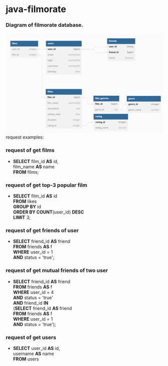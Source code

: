 # java-filmorate
### Diagram of filmorate database.
![Screenshot of the diagram of database.](/src/main/resources/images/diagram.png/)
request examples:

### request of get films  
- **SELECT** film_id **AS** id,  
film_name **AS** name  
**FROM** films;

### request of get top-3 popular film  
- **SELECT** film_id **AS** id  
**FROM** likes  
**GROUP BY** id  
**ORDER BY COUNT**(user_id) **DESC**  
**LIMIT** 3;  

### request of get friends of user  
- **SELECT** friend_id **AS** friend  
**FROM** friends **AS** f  
**WHERE** user_id = 1  
**AND** status = 'true';

### request of get mutual friends of two user  
- **SELECT** friend_id **AS** friend  
**FROM** friends **AS** f  
**WHERE** user_id = 4  
**AND** status = 'true'  
**AND** friend_id **IN**  
(**SELECT** friend_id **AS** friend  
**FROM** friends **AS** f  
**WHERE** user_id = 1  
**AND** status = 'true');

### request of get users  
- **SELECT** user_id **AS** id,  
username **AS** name  
**FROM** users  
